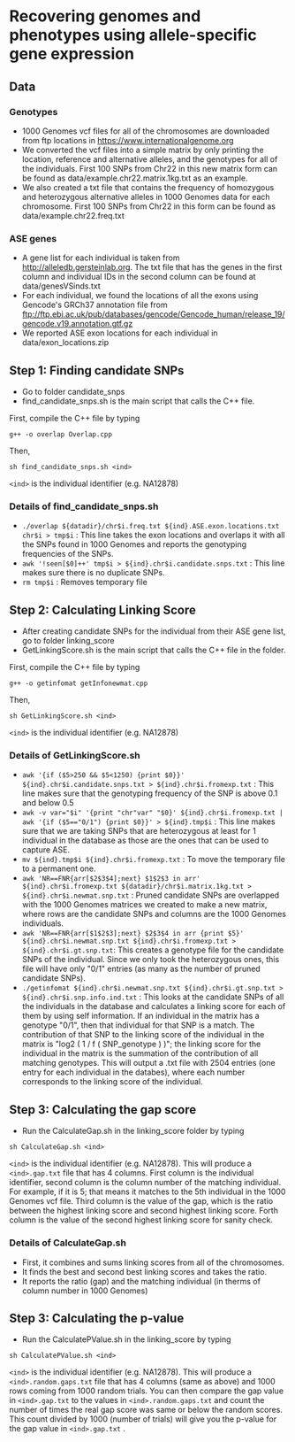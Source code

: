 # Recovering genomes and phenotypes using allele-specific gene expression

## Data

### Genotypes
* 1000 Genomes vcf files for all of the chromosomes are downloaded from ftp locations in https://www.internationalgenome.org
* We converted the vcf files into a simple matrix by only printing the location, reference and alternative alleles, and the genotypes for all of the individuals.
First 100 SNPs from Chr22 in this new matrix form can be found as data/example.chr22.matrix.1kg.txt as an example.
* We also created a txt file that contains the frequency of homozygous and heterozygous alternative alleles in 1000 Genomes data for each chromosome. First 100 SNPs from Chr22 in this form can be found as data/example.chr22.freq.txt

### ASE genes
* A gene list for each individual is taken from http://alleledb.gersteinlab.org. The txt file that has the genes in the first column and individual IDs in the second column can be found at data/genesVSinds.txt
* For each individual, we found the locations of all the exons using Gencode's GRCh37 annotation file from ftp://ftp.ebi.ac.uk/pub/databases/gencode/Gencode_human/release_19/gencode.v19.annotation.gtf.gz
* We reported ASE exon locations for each individual in data/exon_locations.zip

## Step 1: Finding candidate SNPs
* Go to folder candidate_snps
* find_candidate_snps.sh is the main script that calls the C++ file. 

First, compile the C++ file by typing

``
g++ -o overlap Overlap.cpp
``

Then,

``
sh find_candidate_snps.sh <ind>
``

``<ind>`` is the individual identifier (e.g. NA12878)

### Details of find_candidate_snps.sh
* ``./overlap ${datadir}/chr$i.freq.txt ${ind}.ASE.exon.locations.txt chr$i > tmp$i`` : This line takes the exon locations and overlaps it with all the SNPs found in 1000 Genomes and reports the genotyping frequencies of the SNPs.
* ``awk '!seen[$0]++' tmp$i > ${ind}.chr$i.candidate.snps.txt`` : This line makes sure there is no duplicate SNPs.
* ``rm tmp$i`` : Removes temporary file

## Step 2: Calculating Linking Score
* After creating candidate SNPs for the individual from their ASE gene list, go to folder linking_score
* GetLinkingScore.sh is the main script that calls the C++ file in the folder.

First, compile the C++ file by typing

``
g++ -o getinfomat getInfonewmat.cpp
``

Then,

``sh GetLinkingScore.sh <ind>
``

``<ind>`` is the individual identifier (e.g. NA12878)
  
### Details of GetLinkingScore.sh
* ``awk '{if ($5>250 && $5<1250) {print $0}}' ${ind}.chr$i.candidate.snps.txt > ${ind}.chr$i.fromexp.txt`` : This line makes sure that the genotyping frequency of the SNP is above 0.1 and below 0.5
* ``awk -v var="$i" '{print "chr"var" "$0}' ${ind}.chr$i.fromexp.txt | awk '{if ($5=="0/1") {print $0}}' > ${ind}.tmp$i`` : This line makes sure that we are taking SNPs that are heterozygous at least for 1 individual in the database as those are the ones that can be used to capture ASE.
* ``mv ${ind}.tmp$i ${ind}.chr$i.fromexp.txt`` : To move the temporary file to a permanent one.
* ``awk 'NR==FNR{arr[$2$3$4];next} $1$2$3 in arr' ${ind}.chr$i.fromexp.txt ${datadir}/chr$i.matrix.1kg.txt > ${ind}.chr$i.newmat.snp.txt`` : Pruned candidate SNPs are overlapped with the 1000 Genomes matrices we created to make a new matrix, where rows are the candidate SNPs and columns are the 1000 Genomes individuals.
* ``awk 'NR==FNR{arr[$1$2$3];next} $2$3$4 in arr {print $5}' ${ind}.chr$i.newmat.snp.txt ${ind}.chr$i.fromexp.txt > ${ind}.chr$i.gt.snp.txt``: This creates a genotype file for the candidate SNPs of the individual. Since we only took the heterozygous ones, this file will have only "0/1" entries (as many as the number of pruned candidate SNPs).
* ``./getinfomat ${ind}.chr$i.newmat.snp.txt ${ind}.chr$i.gt.snp.txt > ${ind}.chr$i.snp.info.ind.txt`` : This looks at the candidate SNPs of all the individuals in the database and calculates a linking score for each of them by using self information. If an individual in the matrix has a genotype "0/1", then that individual for that SNP is a match. The contribution of that SNP to the linking score of the individual in the matrix is "log2 ( 1 / f ( SNP_genotype ) )"; the linking score for the individual in the matrix is the summation of the contribution of all matching genotypes. This will output a .txt file with 2504 entries (one entry for each individual in the databes), where each number corresponds to the linking score of the individual.

## Step 3: Calculating the gap score
* Run the CalculateGap.sh in the linking_score folder by typing

``
sh CalculateGap.sh <ind>
``

``<ind>`` is the individual identifier (e.g. NA12878). This will produce a ``<ind>.gap.txt`` file that has 4 columns. First column is the individual identifier, second column is the column number of the matching individual. For example, if it is 5; that means it matches to the 5th individual in the 1000 Genomes vcf file. Third column is the value of the gap, which is the ratio between the highest linking score and second highest linking score. Forth column is the value of the second highest linking score for sanity check.

### Details of CalculateGap.sh
* First, it combines and sums linking scores from all of the chromosomes.
* It finds the best and second best linking scores and takes the ratio.
* It reports the ratio (gap) and the matching individual (in therms of column number in 1000 Genomes)

## Step 3: Calculating the p-value
* Run the CalculatePValue.sh in the linking_score by typing

``
sh CalculatePValue.sh <ind>
``

``<ind>`` is the individual identifier (e.g. NA12878). This will produce a ``<ind>.random.gaps.txt`` file that has 4 columns (same as above) and 1000 rows coming from 1000 random trials. You can then compare the gap value in ``<ind>.gap.txt`` to the values in ``<ind>.random.gaps.txt`` and count the number of times the real gap score was same or below the random scores. This count divided by 1000 (number of trials) will give you the p-value for the gap value in ``<ind>.gap.txt`` .


